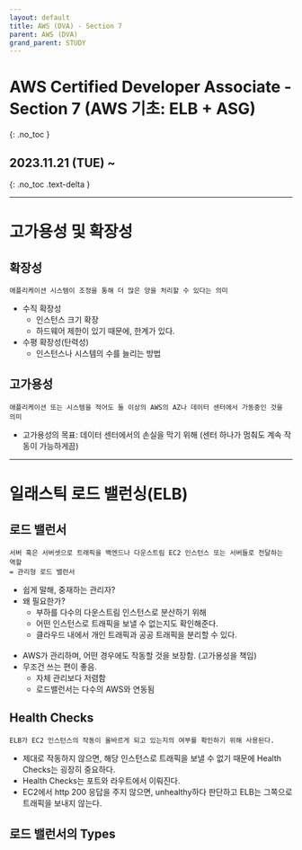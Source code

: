 ```yaml
---
layout: default
title: AWS (DVA) - Section 7
parent: AWS (DVA)
grand_parent: STUDY
---
```


# AWS Certified Developer Associate - Section 7 (AWS 기초: ELB + ASG)
{: .no_toc }

## 2023.11.21 (TUE) ~
{: .no_toc .text-delta }

---

# 고가용성 및 확장성


## 확장성
    애플리케이션 시스템이 조정을 통해 더 많은 양을 처리할 수 있다는 의미

- 수직 확장성
  - 인스턴스 크기 확장
  - 하드웨어 제한이 있기 때문에, 한계가 있다.
- 수평 확장성(탄력성)
  - 인스턴스나 시스템의 수를 늘리는 방법

## 고가용성
    애플리케이션 또는 시스템을 적어도 둘 이상의 AWS의 AZ나 데이터 센터에서 가동중인 것을 의미

- 고가용성의 목표: 데이터 센터에서의 손실을 막기 위해 (센터 하나가 멈춰도 계속 작동이 가능하게끔)

---

# 일래스틱 로드 밸런싱(ELB)

## 로드 밸런서
    서버 혹은 서버셋으로 트래픽을 백엔드나 다운스트림 EC2 인스턴스 또는 서버들로 전달하는 역할  
    = 관리형 로드 밸런서

- 쉽게 말해, 중재하는 관리자?
- 왜 필요한가?
  - 부하를 다수의 다운스트림 인스턴스로 분산하기 위해
  - 어떤 인스턴스로 트래픽을 보낼 수 없는지도 확인해준다.
  - 클라우드 내에서 개인 트래픽과 공공 트래픽을 분리할 수 있다.
<br /><br />
- AWS가 관리하며, 어떤 경우에도 작동할 것을 보장함. (고가용성을 책임)
- 무조건 쓰는 편이 좋음.
  - 자체 관리보다 저렴함
  - 로드밸런서는 다수의 AWS와 연동됨

## Health Checks
    ELB가 EC2 인스턴스의 작동이 올바르게 되고 있는지의 여부를 확인하기 위해 사용된다.

- 제대로 작동하지 않으면, 해당 인스턴스로 트래픽을 보낼 수 없기 때문에 Health Checks는 굉장히 중요하다.
- Health Checks는 포트와 라우트에서 이뤄진다.
- EC2에서 http 200 응답을 주지 않으면, unhealthy하다 판단하고 ELB는 그쪽으로 트래픽을 보내지 않는다.

## 로드 밸런서의 Types
